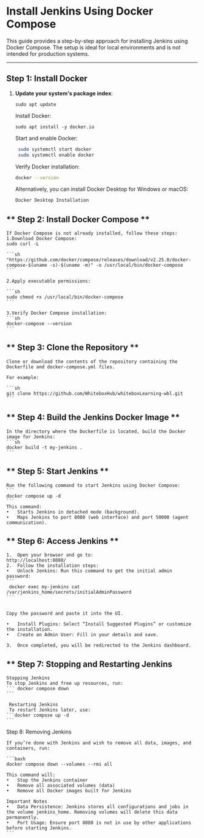<!-- # Install Jenkins using Docker Compose

This repository contains a Docker Compose configuration for a quick installation of Jenkins. This setup is not intended for production systems.

Credits: This approach is mostly based on the [offical instructions](https://www.jenkins.io/doc/book/installing/docker/) but takes advantage of Docker Compose (by using a `docker-compose.yml` file) to reduce the number of steps needed to get Jenkins up and running.

# Docker Installation

## Step 1

Install Docker locally (probably using Docker Desktop is the easiest approach).

## Step 2

Clone this repository or download it's contents. 

## Step 2

Open a terminal window in the same directory where the `Dockerfile` from this repository is located. Build the Jenkins Docker image:

```
docker build -t my-jenkins .
```

## Step 3

Start Jenkins:

```
docker compose up -d
```

## Step 4

Open Jenkins by going to: [http://localhost:8080/](http://localhost:8080/) and finish the installation process.

## Step 5

If you wish to stop Jenkins and get back to it later, run:

```
docker compose down
```

If you wish to start Jenkins again later, just run the same comand from Step 3.


# Removing Jenkins

Once you are done playing with Jenkins maybe it is time to clean things up.

Run the following comand to terminate Jenkins and to remove all volumes and images used:

```
docker compose down --volumes --rmi all 
``` -->


# Install Jenkins Using Docker Compose

This guide provides a step-by-step approach for installing Jenkins using Docker Compose. The setup is ideal for local environments and is not intended for production systems.

---

## **Step 1: Install Docker**

1. **Update your system's package index**:
   ```
   sudo apt update
    ```

    Install Docker:
    ```
   sudo apt install -y docker.io
   ```

   Start and enable Docker:

   ```sh
    sudo systemctl start docker
    sudo systemctl enable docker
    ``` 

    Verify Docker installation:

    ```sh
    docker --version
    ```

    Alternatively, you can install Docker Desktop for Windows or macOS:

    ```sh
   	Docker Desktop Installation
    ```
## ** Step 2:  Install Docker Compose **

    If Docker Compose is not already installed, follow these steps:
	1.Download Docker Compose:
    sudo curl -L 

    ```sh
    "https://github.com/docker/compose/releases/download/v2.25.0/docker-compose-$(uname -s)-$(uname -m)" -o /usr/local/bin/docker-compose
    ```

	2.Apply executable permissions:

    ```sh
    sudo chmod +x /usr/local/bin/docker-compose
    ```

    3.Verify Docker Compose installation:
    ```sh 
    docker-compose --version
    ```

## ** Step 3: Clone the Repository **

    Clone or download the contents of the repository containing the Dockerfile and docker-compose.yml files.

    For example:

    ```sh
    git clone https://github.com/WhiteboxHub/whiteboxLearning-wbl.git 
    ```

 ## ** Step 4: Build the Jenkins Docker Image **

    In the directory where the Dockerfile is located, build the Docker image for Jenkins:
    ```sh
    docker build -t my-jenkins .
    ```
 ## ** Step 5: Start Jenkins **

    Run the following command to start Jenkins using Docker Compose:
    ``` 
    docker compose up -d
    ```
    This command:
	•	Starts Jenkins in detached mode (background).
	•	Maps Jenkins to port 8080 (web interface) and port 50000 (agent communication).


 ## ** Step 6: Access Jenkins **
	1.	Open your browser and go to:
    http://localhost:8080/
	2.	Follow the installation steps:
	•	Unlock Jenkins: Run this command to get the initial admin password:
    ``` 
     docker exec my-jenkins cat /var/jenkins_home/secrets/initialAdminPassword
    ```


    Copy the password and paste it into the UI.

	•	Install Plugins: Select “Install Suggested Plugins” or customize the installation.
	•	Create an Admin User: Fill in your details and save.

	3.	Once completed, you will be redirected to the Jenkins dashboard.


 ## ** Step 7: Stopping and Restarting Jenkins

    Stopping Jenkins
    To stop Jenkins and free up resources, run:
    ``` docker compose down
    ```

     Restarting Jenkins
     To restart Jenkins later, use:
    ```docker compose up -d
    ```
            
Step 8: Removing Jenkins 

    If you’re done with Jenkins and wish to remove all data, images, and containers, run:

    ```bash
    docker compose down --volumes --rmi all

    This command will:
	•	Stop the Jenkins container
	•	Remove all associated volumes (data)
	•	Remove all Docker images built for Jenkins

    Important Notes
	•	Data Persistence: Jenkins stores all configurations and jobs in the volume jenkins_home. Removing volumes will delete this data permanently.
	•	Port Usage: Ensure port 8080 is not in use by other applications before starting Jenkins.
    ```





